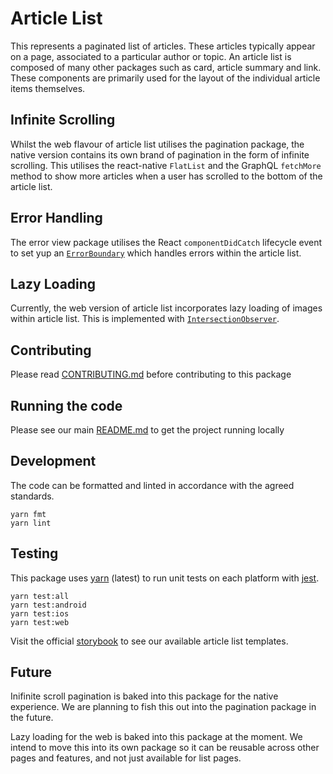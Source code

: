 # Article List

This represents a paginated list of articles. These articles typically appear on
a page, associated to a particular author or topic. An article list is composed
of many other packages such as card, article summary and link. These components
are primarily used for the layout of the individual article items themselves.

## Infinite Scrolling

Whilst the web flavour of article list utilises the pagination package, the
native version contains its own brand of pagination in the form of infinite
scrolling. This utilises the react-native `FlatList` and the GraphQL `fetchMore`
method to show more articles when a user has scrolled to the bottom of the
article list.

## Error Handling

The error view package utilises the React `componentDidCatch` lifecycle event to
set yup an
[`ErrorBoundary`](https://reactjs.org/blog/2017/07/26/error-handling-in-react-16.html)
which handles errors within the article list.

## Lazy Loading

Currently, the web version of article list incorporates lazy loading of images
within article list. This is implemented with
[`IntersectionObserver`](https://developer.mozilla.org/en-US/docs/Web/API/Intersection_Observer_API).

## Contributing

Please read [CONTRIBUTING.md](./CONTRIBUTING.md) before contributing to this
package

## Running the code

Please see our main [README.md](../README.md) to get the project running locally

## Development

The code can be formatted and linted in accordance with the agreed standards.

```
yarn fmt
yarn lint
```

## Testing

This package uses [yarn](https://yarnpkg.com) (latest) to run unit tests on each
platform with [jest](https://facebook.github.io/jest/).

```
yarn test:all
yarn test:android
yarn test:ios
yarn test:web
```

Visit the official
[storybook](http://components.thetimes.co.uk/?knob-Size%20of%20ad%20placeholder%3A=default&selectedKind=Composed%2FArticle%20List&selectedStory=Default%20with%20images&full=0&addons=1&stories=1&panelRight=0&addonPanel=storybooks%2Fstorybook-addon-knobs)
to see our available article list templates.

## Future

Inifinite scroll pagination is baked into this package for the native
experience. We are planning to fish this out into the pagination package in the
future.

Lazy loading for the web is baked into this package at the moment. We intend to
move this into its own package so it can be reusable across other pages and
features, and not just available for list pages.
